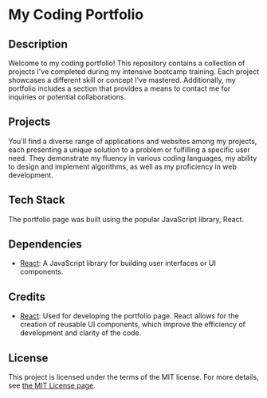 # My Coding Portfolio

## Description

Welcome to my coding portfolio! This repository contains a collection of projects I've completed during my intensive bootcamp training. Each project showcases a different skill or concept I've mastered. Additionally, my portfolio includes a section that provides a means to contact me for inquiries or potential collaborations.

## Projects

You'll find a diverse range of applications and websites among my projects, each presenting a unique solution to a problem or fulfilling a specific user need. They demonstrate my fluency in various coding languages, my ability to design and implement algorithms, as well as my proficiency in web development.

## Tech Stack

The portfolio page was built using the popular JavaScript library, React.

## Dependencies

- [React](https://reactjs.org/): A JavaScript library for building user interfaces or UI components.

## Credits

- [React](https://reactjs.org/): Used for developing the portfolio page. React allows for the creation of reusable UI components, which improve the efficiency of development and clarity of the code.

## License

This project is licensed under the terms of the MIT license. For more details, see [the MIT License page](https://opensource.org/licenses/MIT).
